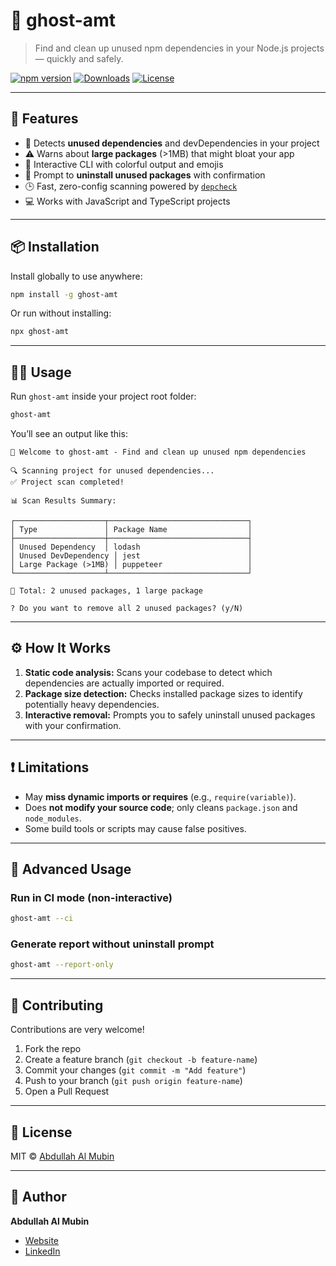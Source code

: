 # 👻 ghost-amt

> Find and clean up unused npm dependencies in your Node.js projects — quickly and safely.

[![npm version](https://img.shields.io/npm/v/ghost-amt.svg)](https://www.npmjs.com/package/ghost-amt)
[![Downloads](https://img.shields.io/npm/dm/ghost-amt.svg)](https://www.npmjs.com/package/ghost-amt)
[![License](https://img.shields.io/npm/l/ghost-amt.svg)](https://github.com/your-username/ghost-amt/blob/main/LICENSE)

---

## 🚀 Features

- 🔎 Detects **unused dependencies** and devDependencies in your project  
- ⚠️ Warns about **large packages** (>1MB) that might bloat your app  
- 🤖 Interactive CLI with colorful output and emojis  
- 🧹 Prompt to **uninstall unused packages** with confirmation  
- 🕒 Fast, zero-config scanning powered by [`depcheck`](https://github.com/depcheck/depcheck)  
- 💻 Works with JavaScript and TypeScript projects  

---

## 📦 Installation

Install globally to use anywhere:

```bash
npm install -g ghost-amt
````

Or run without installing:

```bash
npx ghost-amt
```

---

## 🧙‍♂️ Usage

Run `ghost-amt` inside your project root folder:

```bash
ghost-amt
```

You’ll see an output like this:

```
👻 Welcome to ghost-amt - Find and clean up unused npm dependencies

🔍 Scanning project for unused dependencies...
✅ Project scan completed!

📊 Scan Results Summary:

┌────────────────────┬───────────────────────────────┐
│ Type               │ Package Name                  │
├────────────────────┼───────────────────────────────┤
│ Unused Dependency  │ lodash                        │
│ Unused DevDependency │ jest                        │
│ Large Package (>1MB) │ puppeteer                   │
└────────────────────┴───────────────────────────────┘

🧮 Total: 2 unused packages, 1 large package

? Do you want to remove all 2 unused packages? (y/N)
```

---

## ⚙️ How It Works

1. **Static code analysis:** Scans your codebase to detect which dependencies are actually imported or required.
2. **Package size detection:** Checks installed package sizes to identify potentially heavy dependencies.
3. **Interactive removal:** Prompts you to safely uninstall unused packages with your confirmation.

---

## ❗ Limitations

* May **miss dynamic imports or requires** (e.g., `require(variable)`).
* Does **not modify your source code**; only cleans `package.json` and `node_modules`.
* Some build tools or scripts may cause false positives.

---

## 📖 Advanced Usage

### Run in CI mode (non-interactive)

```bash
ghost-amt --ci
```

### Generate report without uninstall prompt

```bash
ghost-amt --report-only
```

---

## 🤝 Contributing

Contributions are very welcome!

1. Fork the repo
2. Create a feature branch (`git checkout -b feature-name`)
3. Commit your changes (`git commit -m "Add feature"`)
4. Push to your branch (`git push origin feature-name`)
5. Open a Pull Request

---

## 📝 License

MIT © [Abdullah Al Mubin](https://github.com/AmtTawsik)

---

## 👤 Author

**Abdullah Al Mubin**

* [Website](https://abdullahalmubin.blog)
* [LinkedIn](https://www.linkedin.com/in/abdullah-al-mubin-tawsik)